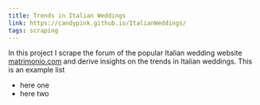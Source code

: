 ```yaml
---
title: Trends in Italian Weddings
link: https://candypink.github.io/ItalianWeddings/
tags: scraping
---
```


In this project I scrape the forum of the popular Italian 
wedding website [matrimonio.com](www.matrimonio.com) and 
derive insights on the trends in Italian weddings. 
This is an example list
* here one
* here two

